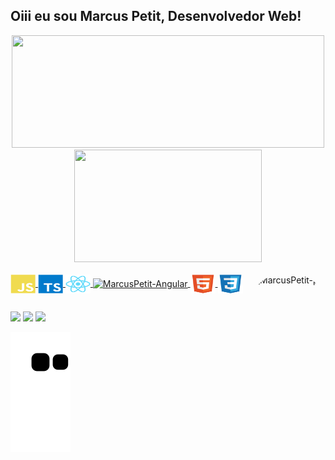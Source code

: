 ## Oiii eu sou Marcus Petit, Desenvolvedor Web!
<div align="center">
  <a href="https://github.com/MarcusPetit">
  <img height="180em" width="500em" src="https://github-readme-stats.vercel.app/api?username=MarcusPetit&show_icons=true&theme=dracula&include_all_commits=true&count_private=true"/>
  <img height="180em" width="300em" src="https://github-readme-stats.vercel.app/api/top-langs/?username=MarcusPetit&layout=compact&langs_count=7&theme=dracula"/>
</div>
  
 <div style="display: inline_block"><br>
  <img align="center" alt="MarcusPetit-Js" height="30" width="40" src="https://raw.githubusercontent.com/devicons/devicon/master/icons/javascript/javascript-plain.svg">
  <img align="center" alt="MarcusPetit-Ts" height="30" width="40" src="https://raw.githubusercontent.com/devicons/devicon/master/icons/typescript/typescript-plain.svg">
  <img align="center" alt="MarcusPetit-React" height="30" width="40" src="https://raw.githubusercontent.com/devicons/devicon/master/icons/react/react-original.svg">
  <img align="center" alt="MarcusPetit-Angular" height="30" width="40" src="https://img.icons8.com/color/240/null/angularjs.png">
  <img align="center" alt="MarcusPetit-HTML" height="30" width="40" src="https://raw.githubusercontent.com/devicons/devicon/master/icons/html5/html5-original.svg">
  <img align="center" alt="MarcusPetit-CSS" height="30" width="40" src="https://raw.githubusercontent.com/devicons/devicon/master/icons/css3/css3-original.svg">
  <img align="right" alt="MarcusPetit-pic" height="150" style="border-radius:50px;" src="https://cdn.sanity.io/images/ordgikwe/production/a830c5182852e35bcd0dc07b90122f07ecd15f48-700x525.gif?w=700&amp;h=525&amp;auto=format">
 
  
</div>
  
   ##
 
<div> 
  
  <a href="https://www.instagram.com/petitdev_/" target="_blank"><img src="https://img.shields.io/badge/-Instagram-%23E4405F?style=for-the-badge&logo=instagram&logoColor=white" target="_blank"></a> 
  <a href = "mailto:marcuspetit42@hotmail.com"><img src="https://img.shields.io/badge/-Gmail-%23333?style=for-the-badge&logo=gmail&logoColor=white" target="_blank"></a>
  <a href="https://www.linkedin.com/in/rafaella-ballerini-45875016a" target="_blank"><img src="https://img.shields.io/badge/-LinkedIn-%230077B5?style=for-the-badge&logo=linkedin&logoColor=white" target="_blank"></a> 
 
  ![Snake animation](https://github.com/MarcusPetit/MarcusPetit/blob/output/github-contribution-grid-snake.svg)
 
</div>
